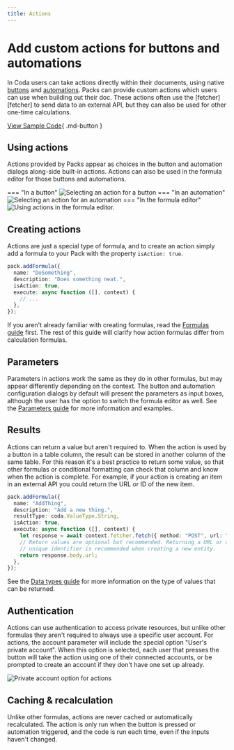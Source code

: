 ```yaml
---
title: Actions
---
```


# Add custom actions for buttons and automations

In Coda users can take actions directly within their documents, using native [buttons][help_buttons] and [automations][help_automations]. Packs can provide custom actions which users can use when building out their doc. These actions often use the [fetcher][fetcher] to send data to an external API, but they can also be used for other one-time calculations.

[View Sample Code][samples]{ .md-button }


## Using actions

Actions provided by Packs appear as choices in the button and automation dialogs along-side built-in actions. Actions can also be used in the formula editor for those buttons and automations.

=== "In a button"
    <img src="../../../images/actions_button.png" srcset="../../../images/actions_button_2x.png 2x" class="screenshot" alt="Selecting an action for a button">
=== "In an automation"
    <img src="../../../images/actions_automation.png" srcset="../../../images/actions_automation_2x.png 2x" class="screenshot" alt="Selecting an action for an automation">
=== "In the formula editor"
    <img src="../../../images/actions_formula.png" srcset="../../../images/actions_formula_2x.png 2x" class="screenshot" alt="Using actions in the formula editor.">


## Creating actions

Actions are just a special type of formula, and to create an action simply add a formula to your Pack with the property `isAction: true`.

```ts
pack.addFormula({
  name: "DoSomething",
  description: "Does something neat.",
  isAction: true,
  execute: async function ([], context) {
    // ...
  },
});
```

If you aren't already familiar with creating formulas, read the [Formulas guide][formulas] first. The rest of this guide will clarify how action formulas differ from calculation formulas.


## Parameters

Parameters in actions work the same as they do in other formulas, but may appear differently depending on the context. The button and automation configuration dialogs by default will present the parameters as input boxes, although the user has the option to switch the formula editor as well. See the [Parameters guide][parameters] for more information and examples.


## Results

Actions can return a value but aren't required to. When the action is used by a button in a table column, the result can be stored in another column of the same table. For this reason it's a best practice to return some value, so that other formulas or conditional formatting can check that column and know when the action is complete. For example, if your action is creating an item in an external API you could return the URL or ID of the new item.

```ts
pack.addFormula({
  name: "AddThing",
  description: "Add a new thing.",
  resultType: coda.ValueType.String,
  isAction: true,
  execute: async function ([], context) {
    let response = await context.fetcher.fetch({ method: "POST", url: "..." });
    // Return values are optional but recommended. Returning a URL or other
    // unique identifier is recommended when creating a new entity.
    return response.body.url;
  },
});
```

See the [Data types guide][data-types] for more information on the type of values that can be returned.


## Authentication

Actions can use authentication to access private resources, but unlike other formulas they aren't required to always use a specific user account. For actions, the account parameter will include the special option "User's private account". When this option is selected, each user that presses the button will take the action using one of their connected accounts, or be prompted to create an account if they don't have one set up already.

<img src="../../../images/actions_private_account.png" srcset="../../../images/actions_private_account_2x.png 2x" class="screenshot" alt="Private account option for actions">


## Caching & recalculation

Unlike other formulas, actions are never cached or automatically recalculated. The action is only run when the button is pressed or automation triggered, and the code is run each time, even if the inputs haven't changed.


[help_buttons]: https://help.coda.io/en/articles/2033889-overview-of-buttons
[help_automations]: https://help.coda.io/en/articles/2423860-automations-in-coda
[samples]: ../../samples/topic/action.md
[formulas]: formulas.md
[parameters]: ../basics/parameters.md
[data-types]: ../basics/data-types.md
